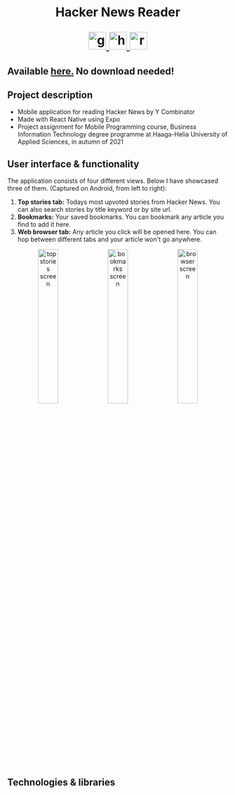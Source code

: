 <h1 align="center">Hacker News Reader<p align="center"> <a href="https://github.com/tuomasvalkamo/news-app/" target="_blank" rel="noreferrer"> <img src="https://www.vectorlogo.zone/logos/github/github-icon.svg" alt="github" width="40" height="40"/> </a> <a href="https://news.ycombinator.com/" target="_blank" rel="noreferrer"> <img src="https://www.vectorlogo.zone/logos/ycombinator/ycombinator-tile.svg" alt="heroku" width="40" height="40"/> </a><a href="https://github.com/Poiju/ravintolaruletti-mobile" target="_blank" rel="noreferrer"> <img src="https://reactnative.dev/img/header_logo.svg" alt="reactnative" width="40" height="40"/> </a> </p> </h1>

<h2>Available <a href="https://expo.dev/@tuomasvalkamo/news-app" target="_blank" rel="noreferrer">here.</a> No download needed!</h2>

## Project description

* Mobile application for reading Hacker News by Y Combinator
* Made with React Native using Expo
* Project assignment for Mobile Programming course, Business Information Technology degree programme at Haaga-Helia University of Applied Sciences, in autumn of 2021

## User interface & functionality

The application consists of four different views. Below I have showcased three of them. (Captured on Android, from left to right):

1. **Top stories tab:** Todays most upvoted stories from Hacker News. You can also search stories by title keyword or by site url.
2. **Bookmarks:** Your saved bookmarks. You can bookmark any article you find to add it here.
3. **Web browser tab:** Any article you click will be opened here. You can hop between different tabs and your article won't go anywhere.

<p align="center">
<img src="https://ibb.co/z55CjN0" alt="top stories screen" border="0" width="30%" />&nbsp;
<img src="https://ibb.co/crx7460" alt="bookmarks screen" border="0" width="30%" />&nbsp;
<img src="https://ibb.co/P65YJpv" alt="browser screen" border="0" width="30%" /></a>
</p>

## Technologies & libraries
